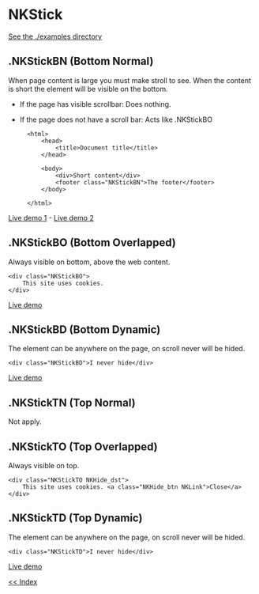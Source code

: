 # NKStick
[See the ./examples directory](./examples)

.NKStickBN (Bottom Normal)
----------------------------------------------------------------------------
When page content is large you must make stroll to see. When the content is short the element will be visible on the bottom.
- If the page has visible scrollbar: Does nothing.
- If the page does not have a scroll bar: Acts like .NKStickBO

        <html>
            <head>
                <title>Document title</title>
            </head>

            <body>
                <div>Short content</div>
                <footer class="NKStickBN">The footer</footer>
            </body>

        </html>

[Live demo 1](https://codepen.io/Netkuup/pen/wezYPY) -
[Live demo 2](https://codepen.io/Netkuup/pen/OgRBzw)

.NKStickBO (Bottom Overlapped)
----------------------------------------------------------------------------
Always visible on bottom, above the web content.

    <div class="NKStickBO">
        This site uses cookies.
    </div>

[Live demo](https://codepen.io/Netkuup/pen/XgjxZX)

.NKStickBD (Bottom Dynamic)
----------------------------------------------------------------------------
The element can be anywhere on the page, on scroll never will be hided.

    <div class="NKStickBD">I never hide</div>

[Live demo](https://codepen.io/Netkuup/pen/eRdPGm)


.NKStickTN (Top Normal)
----------------------------------------------------------------------------
Not apply.



.NKStickTO (Top Overlapped)
----------------------------------------------------------------------------
Always visible on top.

    <div class="NKStickTO NKHide_dst">
        This site uses cookies. <a class="NKHide_btn NKLink">Close</a>
    </div>


.NKStickTD (Top Dynamic)
----------------------------------------------------------------------------
The element can be anywhere on the page, on scroll never will be hided.

    <div class="NKStickTD">I never hide</div>

[Live demo](https://codepen.io/Netkuup/pen/GEjYQd)

[<< Index](../../../../)